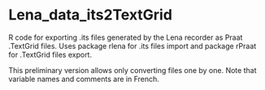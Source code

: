 # Lena_data_its2TextGrid
R code for exporting .its files generated by the Lena recorder as Praat .TextGrid files.
Uses package rlena for .its files import and package rPraat for .TextGrid files export.

This preliminary version allows only converting files one by one.
Note that variable names and comments are in French.
